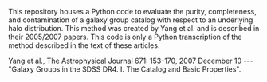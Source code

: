 This repository houses a Python code to evaluate the purity, completeness, and contamination of a galaxy group catalog with respect to an underlying halo distribution. This method was created by Yang et al. and is described in their 2005/2007 papers. This code is only a Python transcription of the method described in the text of these articles.

Yang et al., The Astrophysical Journal 671: 153-170, 2007 December 10 --- "Galaxy Groups in the SDSS DR4. I. The Catalog and Basic Properties".


